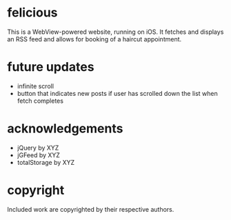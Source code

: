 felicious
=========
This is a WebView-powered website, running on iOS. It fetches and displays an RSS feed and allows for booking of a haircut appointment.

future updates
==============
- infinite scroll
- button that indicates new posts if user has scrolled down the list when fetch completes

acknowledgements
================
- jQuery by XYZ
- jGFeed by XYZ
- totalStorage by XYZ

copyright
=========
Included work are copyrighted by their respective authors.

